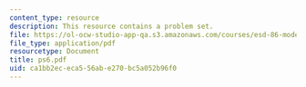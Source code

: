 ```yaml
---
content_type: resource
description: This resource contains a problem set.
file: https://ol-ocw-studio-app-qa.s3.amazonaws.com/courses/esd-86-models-data-and-inference-for-socio-technical-systems-spring-2007/ca1bb2ececa556abe270bc5a052b96f0_ps6.pdf
file_type: application/pdf
resourcetype: Document
title: ps6.pdf
uid: ca1bb2ec-eca5-56ab-e270-bc5a052b96f0
---
```

